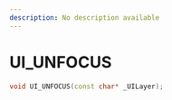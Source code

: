 ```yaml
---
description: No description available 
---
```


# UI_UNFOCUS

```cpp
void UI_UNFOCUS(const char* _UILayer);
```
